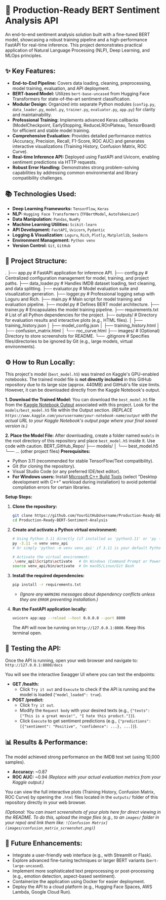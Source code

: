 # 🚀 Production-Ready BERT Sentiment Analysis API

An end-to-end sentiment analysis solution built with a fine-tuned BERT model, showcasing a robust training pipeline and a high-performance FastAPI for real-time inference. This project demonstrates practical application of Natural Language Processing (NLP), Deep Learning, and MLOps principles.

## ✨ Key Features:

*   **End-to-End Pipeline:** Covers data loading, cleaning, preprocessing, model training, evaluation, and API deployment.
*   **BERT-based Model:** Utilizes `bert-base-uncased` from Hugging Face Transformers for state-of-the-art sentiment classification.
*   **Modular Design:** Organized into separate Python modules (`config.py`, `data_loader.py`, `model.py`, `trainer.py`, `evaluator.py`, `app.py`) for clarity and maintainability.
*   **Professional Training:** Implements advanced Keras callbacks (ModelCheckpoint, EarlyStopping, ReduceLROnPlateau, TensorBoard) for efficient and stable model training.
*   **Comprehensive Evaluation:** Provides detailed performance metrics (Accuracy, Precision, Recall, F1-Score, ROC AUC) and generates interactive visualizations (Training History, Confusion Matrix, ROC Curve).
*   **Real-time Inference API:** Deployed using FastAPI and Uvicorn, enabling sentiment predictions via HTTP requests.
*   **Robust Error Handling:** Demonstrates strong problem-solving capabilities by addressing common environmental and library compatibility challenges.

## 📚 Technologies Used:

*   **Deep Learning Frameworks:** `TensorFlow`, `Keras`
*   **NLP:** `Hugging Face Transformers` (`TFBertModel`, `AutoTokenizer`)
*   **Data Manipulation:** `Pandas`, `NumPy`
*   **Machine Learning Utilities:** `Scikit-learn`
*   **API Development:** `FastAPI`, `Uvicorn`, `Pydantic`
*   **Logging & Visualization:** `Loguru`, `Rich`, `Plotly`, `Matplotlib`, `Seaborn`
*   **Environment Management:** `Python venv`
*   **Version Control:** `Git`, `GitHub`

## 📂 Project Structure:
.
├── app.py # FastAPI application for inference API.
├── config.py # Centralized configuration management for model, training, and project paths.
├── data_loader.py # Handles IMDB dataset loading, text cleaning, and data splitting.
├── evaluator.py # Model evaluation suite and visualization generation.
├── logger.py # Professional logging setup with Loguru and Rich.
├── main.py # Main script for model training and evaluation pipeline.
├── model.py # Defines BERT model architecture.
├── trainer.py # Encapsulates the model training pipeline.
├── requirements.txt # List of all Python dependencies for the project.
├── outputs/ # Directory for evaluation results and interactive plots (e.g., HTML files).
│ ├── training_history.json
│ ├── model_config.json
│ ├── training_history.html
│ ├── confusion_matrix.html
│ └── roc_curve.html
├── images/ # (Optional) Directory to store screenshots for README.
└── .gitignore # Specifies files/directories to be ignored by Git (e.g., large models, virtual environments).
## ⚙️ How to Run Locally:

This project's model (`best_model.h5`) was trained on Kaggle's GPU-enabled notebooks. The trained model file is **not directly included** in this GitHub repository due to its large size (approx. 440MB) and GitHub's file size limits. However, it can be downloaded directly from the Kaggle Notebook's output.

**1. Download the Trained Model:**
You can download the `best_model.h5` file from the [Kaggle Notebook Output](https://www.kaggle.com/yourusername/your-notebook-name/output) associated with this project. Look for the `models/best_model.h5` file within the Output section.
*(REPLACE `https://www.kaggle.com/yourusername/your-notebook-name/output` with the actual URL to your Kaggle Notebook's output page where your final saved version is.)*

**2. Place the Model File:**
After downloading, create a folder named `models` in the root directory of this repository and place `best_model.h5` inside it.
Use code with caution.
BERT_GitHub_Repo/
├── models/
│ └── best_model.h5
└── ... (other project files)
**Prerequisites:**
*   Python 3.11 (recommended for stable TensorFlow/Text compatibility).
*   Git (for cloning the repository).
*   Visual Studio Code (or any preferred IDE/text editor).
*   **For Windows users:** Install [Microsoft C++ Build Tools](https://visualstudio.microsoft.com/visual-cpp-build-tools/) (select "Desktop development with C++" workload during installation) to avoid potential compilation errors for certain libraries.

**Setup Steps:**

1.  **Clone the repository:**
    ```bash
    git clone https://github.com/YourGitHubUsername/Production-Ready-BERT-Sentiment-Analysis.git
    cd Production-Ready-BERT-Sentiment-Analysis
    ```

2.  **Create and activate a Python virtual environment:**
    ```bash
    # Using Python 3.11 directly (if installed as 'python3.11' or 'py -3.11')
    py -3.11 -m venv venv_api 
    # Or simply 'python -m venv venv_api' if 3.11 is your default Python.
    
    # Activate the virtual environment:
    .\venv_api\Scripts\activate   # On Windows (Command Prompt or PowerShell)
    source venv_api/bin/activate  # On macOS/Linux/Git Bash
    ```

3.  **Install the required dependencies:**
    ```bash
    pip install -r requirements.txt
    ```
    *   *(Ignore any `WARNING` messages about dependency conflicts unless they are `ERROR` preventing installation.)*

4.  **Run the FastAPI application locally:**
    ```bash
    uvicorn app:app --reload --host 0.0.0.0 --port 8000
    ```
    The API will now be running on `http://127.0.0.1:8000`. Keep this terminal open.

## 🧪 Testing the API:

Once the API is running, open your web browser and navigate to:
`http://127.0.0.1:8000/docs`

You will see the interactive Swagger UI where you can test the endpoints:

*   **GET /health:**
    *   Click `Try it out` and `Execute` to check if the API is running and the model is loaded (`"model_loaded": true`).
*   **POST /predict:**
    *   Click `Try it out`.
    *   Modify the `Request body` with your desired texts (e.g., `{"texts": ["This is a great movie!", "I hate this product."]}`).
    *   Click `Execute` to get sentiment predictions (e.g., `{"predictions": [{"sentiment": "Positive", "confidence": ...}, ...]}`).

## 📊 Results & Performance:

The model achieved strong performance on the IMDB test set (using 10,000 samples).
*   **Accuracy:** ~0.87
*   **ROC AUC:** ~0.94
*(Replace with your actual evaluation metrics from your Kaggle output.)*

You can view the full interactive plots (Training History, Confusion Matrix, ROC Curve) by opening the `.html` files located in the `outputs/` folder of this repository directly in your web browser.

*(Optional: You can insert screenshots of your plots here for direct viewing in the README. To do this, upload the image files (e.g., to an `images/` folder in your repo) and link them like: `![Confusion Matrix](images/confusion_matrix_screenshot.png)`)*

## 🚀 Future Enhancements:

*   Integrate a user-friendly web interface (e.g., with Streamlit or Flask).
*   Explore advanced fine-tuning techniques or larger BERT variants (`bert-large-uncased`).
*   Implement more sophisticated text preprocessing or post-processing (e.g., emotion detection, aspect-based sentiment).
*   Containerize the application using Docker for easier deployment.
*   Deploy the API to a cloud platform (e.g., Hugging Face Spaces, AWS Lambda, Google Cloud Run).


